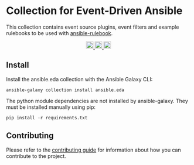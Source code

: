 # Collection for Event-Driven Ansible

This collection contains event source plugins, event filters and example rulebooks to be used with [ansible-rulebook](https://ansible-rulebook.readthedocs.io/en/stable/).

<p style="text-align: center" align="center">
    <a href="https://github.com/ccamacho/eda/actions?workflow=integration-tests"><img height="20px" src="https://github.com/ccamacho/eda/actions/workflows/integration-tests.yml/badge.svg?event=schedule"/> </a>
    <a href="https://github.com/ccamacho/eda/actions?workflow=linters"><img height="20px" src="https://github.com/ccamacho/eda/actions/workflows/linter.yml/badge.svg?event=schedule"/> </a>
    <a href="https://github.com/ccamacho/eda/actions?workflow=tests"><img height="20px" src="https://github.com/ccamacho/eda/actions/workflows/tests.yml/badge.svg?event=schedule"/> </a>
</p>

## Install

Install the ansible.eda collection with the Ansible Galaxy CLI:

```
ansible-galaxy collection install ansible.eda
```

The python module dependencies are not installed by ansible-galaxy. They must be installed manually using pip:

```
pip install -r requirements.txt
```

## Contributing

Please refer to the [contributing guide](./CONTRIBUTING.md) for information about how you can contribute to the project.
